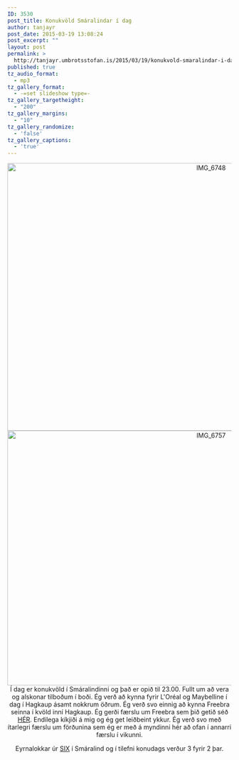```yaml
---
ID: 3530
post_title: Konukvöld Smáralindar í dag
author: tanjayr
post_date: 2015-03-19 13:08:24
post_excerpt: ""
layout: post
permalink: >
  http://tanjayr.umbrotsstofan.is/2015/03/19/konukvold-smaralindar-i-dag/
published: true
tz_audio_format:
  - mp3
tz_gallery_format:
  - -=set slideshow type=-
tz_gallery_targetheight:
  - "200"
tz_gallery_margins:
  - "10"
tz_gallery_randomize:
  - 'false'
tz_gallery_captions:
  - 'true'
---
```

<p style="text-align: center;"><img class="aligncenter size-large wp-image-3531" src="http://www.tanjayr.com/wp-content/uploads/2015/03/IMG_6748-1024x683.jpg" alt="IMG_6748" width="900" height="600" />
<img class="aligncenter size-large wp-image-3532" src="http://www.tanjayr.com/wp-content/uploads/2015/03/IMG_6757-1024x650.jpg" alt="IMG_6757" width="900" height="571" />Í dag er konukvöld í Smáralindinni og það er opið til 23.00. Fullt um að vera og alskonar tilboðum í boði. Ég verð að kynna fyrir L'Oréal og Maybelline í dag í Hagkaup ásamt nokkrum öðrum. Ég verð svo einnig að kynna Freebra seinna í kvöld inní Hagkaup. Ég gerði færslu um Freebra sem þið getið séð <a href="http://www.tanjayr.com/?s=freebra" target="_blank">HÉR</a>. Endilega kíkjiði á mig og ég get leiðbeint ykkur. Ég verð svo með ítarlegri færslu um förðunina sem ég er með á myndinni hér að ofan í annarri færslu í vikunni.</p>
<p style="text-align: center;">Eyrnalokkar úr <a href="https://www.facebook.com/nisti.fylgihlutir?fref=ts" target="_blank">SIX</a> í Smáralind og í tilefni konudags verður 3 fyrir 2 þar.</p>